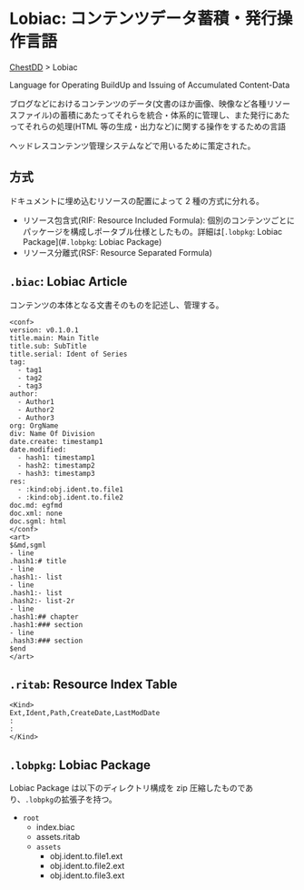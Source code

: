 # Lobiac: コンテンツデータ蓄積・発行操作言語

[ChestDD](./../README.md) > Lobiac

Language for Operating BuildUp and Issuing of Accumulated Content-Data

ブログなどにおけるコンテンツのデータ(文書のほか画像、映像など各種リソースファイル)の蓄積にあたってそれらを統合・体系的に管理し、また発行にあたってそれらの処理(HTML 等の生成・出力など)に関する操作をするための言語

ヘッドレスコンテンツ管理システムなどで用いるために策定された。

## 方式

ドキュメントに埋め込むリソースの配置によって 2 種の方式に分れる。

- リソース包含式(RIF: Resource Included Formula): 個別のコンテンツごとにパッケージを構成しポータブル仕様としたもの。詳細は[`.lobpkg`: Lobiac Package](#`.lobpkg`: Lobiac Package)
- リソース分離式(RSF: Resource Separated Formula)

## `.biac`: Lobiac Article

コンテンツの本体となる文書そのものを記述し、管理する。

```biac
<conf>
version: v0.1.0.1
title.main: Main Title
title.sub: SubTitle
title.serial: Ident of Series
tag:
  - tag1
  - tag2
  - tag3
author:
  - Author1
  - Author2
  - Author3
org: OrgName
div: Name Of Division
date.create: timestamp1
date.modified:
  - hash1: timestamp1
  - hash2: timestamp2
  - hash3: timestamp3
res:
  - :kind:obj.ident.to.file1
  - :kind:obj.ident.to.file2
doc.md: egfmd
doc.xml: none
doc.sgml: html
</conf>
<art>
$&md,sgml
- line
.hash1:# title
- line
.hash1:- list
- line
.hash1:- list
.hash2:- list-2r
- line
.hash1:## chapter
.hash1:### section
- line
.hash3:### section
$end
</art>
```

## `.ritab`: Resource Index Table

```ritab
<Kind>
Ext,Ident,Path,CreateDate,LastModDate
:
:
</Kind>

```

## `.lobpkg`: Lobiac Package

Lobiac Package は以下のディレクトリ構成を zip 圧縮したものであり、`.lobpkg`の拡張子を持つ。

- `root`
  - index.biac
  - assets.ritab
  - `assets`
    - obj.ident.to.file1.ext
    - obj.ident.to.file2.ext
    - obj.ident.to.file3.ext
